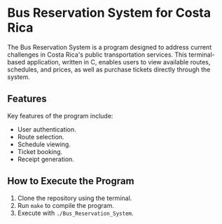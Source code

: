 # Bus Reservation System for Costa Rica

The Bus Reservation System is a program designed to address current challenges in Costa Rica's public transportation services. This terminal-based application, written in C, enables users to view available routes, schedules, and prices, as well as purchase tickets directly through the system.

## Features

Key features of the program include:

- User authentication.
- Route selection.
- Schedule viewing.
- Ticket booking.
- Receipt generation.

## How to Execute the Program

1. Clone the repository using the terminal.
2. Run `make` to compile the program.
3. Execute with `./Bus_Reservation_System`.
